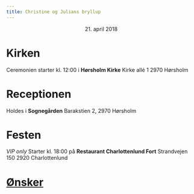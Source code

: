 ```yaml
---
title: Christine og Julians bryllup
---
```

<center>21. april 2018</center>

# Kirken
Ceremonien starter kl. 12:00 i **Hørsholm Kirke**
Kirke allé 1 2970 Hørsholm

# Receptionen
Holdes i **Sognegården** 
Barakstien 2, 2970 Hørsholm

# Festen
*VIP only*
Starter kl. 18:00 på **Restaurant Charlottenlund Fort**
Strandvejen 150 2920 Charlottenlund

# [Ønsker](ønsker.html)
